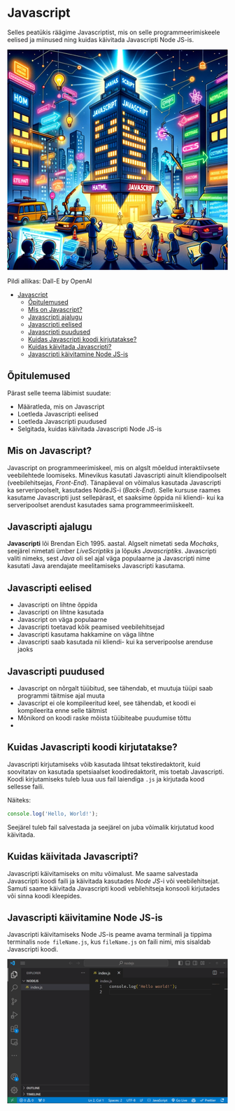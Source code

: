 # Javascript

Selles peatükis räägime Javascriptist, mis on selle programmeerimiskeele eelised ja miinused ning kuidas käivitada Javascripti Node JS-is.

![Javascript](JavaScript.webp)

Pildi allikas: Dall-E by OpenAI

- [Javascript](#javascript)
  - [Õpitulemused](#õpitulemused)
  - [Mis on Javascript?](#mis-on-javascript)
  - [Javascripti ajalugu](#javascripti-ajalugu)
  - [Javascripti eelised](#javascripti-eelised)
  - [Javascripti puudused](#javascripti-puudused)
  - [Kuidas Javascripti koodi kirjutatakse?](#kuidas-javascripti-koodi-kirjutatakse)
  - [Kuidas käivitada Javascripti?](#kuidas-käivitada-javascripti)
  - [Javascripti käivitamine Node JS-is](#javascripti-käivitamine-node-js-is)

## Õpitulemused

Pärast selle teema läbimist suudate:

- Määratleda, mis on Javascript
- Loetleda Javascripti eelised
- Loetleda Javascripti puudused
- Selgitada, kuidas käivitada Javascripti Node JS-is

## Mis on Javascript?

Javascript on programmeerimiskeel, mis on algslt mõeldud interaktiivsete veebilehtede loomiseks. Minevikus kasutati Javascripti ainult kliendipoolselt (veebilehitsejas, *Front-End*). Tänapäeval on võimalus kasutada Javascripti ka serveripoolselt, kasutades NodeJS-i (*Back-End*). Selle kursuse raames kasutame Javascripti just sellepärast, et saaksime õppida nii kliendi- kui ka serveripoolset arendust kasutades sama programmeerimiiskeelt.

## Javascripti ajalugu

**Javascripti** lõi Brendan Eich 1995. aastal. Algselt nimetati seda *Mochaks*, seejärel nimetati ümber *LiveScriptiks* ja lõpuks *Javascriptiks*. Javascripti valiti nimeks, sest *Java* oli sel ajal väga populaarne ja Javascripti nime kasutati Java arendajate meelitamiseks Javascripti kasutama.

## Javascripti eelised

- Javascripti on lihtne õppida
- Javascripti on lihtne kasutada
- Javascript on väga populaarne
- Javascripti toetavad kõik peamised veebilehitsejad
- Javascripti kasutama hakkamine on väga lihtne
- Javascripti saab kasutada nii kliendi- kui ka serveripoolse arenduse jaoks

## Javascripti puudused

- Javascript on nõrgalt tüübitud, see tähendab, et muutuja tüüpi saab programmi täitmise ajal muuta
- Javascript ei ole kompileeritud keel, see tähendab, et koodi ei kompileerita enne selle täitmist
- Mõnikord on koodi raske mõista tüübiteabe puudumise tõttu
- 
## Kuidas Javascripti koodi kirjutatakse?

Javascripti kirjutamiseks võib kasutada lihtsat tekstiredaktorit, kuid soovitatav on kasutada spetsiaalset koodiredaktorit, mis toetab Javascripti. Koodi kirjutamiseks tuleb luua uus fail laiendiga `.js` ja kirjutada kood sellesse faili.

Näiteks:

```js
console.log('Hello, World!');
```
Seejärel tuleb fail salvestada ja seejärel on juba võimalik kirjutatud kood käivitada.

## Kuidas käivitada Javascripti?

Javascripti käivitamiseks on mitu võimalust. Me saame salvestada Javascripti koodi faili ja käivitada kasutades *Node JS*-i või veebilehitsejat. Samuti saame käivitada Javascripti koodi vebilehitseja konsooli kirjutades või sinna koodi kleepides.

## Javascripti käivitamine Node JS-is

Javascripti käivitamiseks Node JS-is peame avama terminali ja tippima terminalis `node fileName.js`, kus `fileName.js` on faili nimi, mis sisaldab Javascripti koodi.

![Running Javascript in Node JS](../NodeJS/RunningNode.gif)
